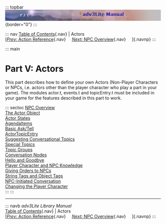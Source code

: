 ::: topbar
![](topbar.jpg){border="0"}
:::

::: nav
[Table of Contents](toc.htm){.nav} \| Actors\
[[*Prev:* Action Reference](actionref.htm){.nav}     [*Next:* NPC
Overview](actoroverview.htm){.nav}     ]{.navnp}
:::

::: main
# Part V: Actors

This part describes how to define your own Actors (Non-Player Characters
or NPCs, i.e. actors other than the player character who play a part in
your game). The modules actor.t, events.t and topicEntry.t must be
included in your game for the features described in this part to work.

::: sectoc
[NPC Overview](actoroverview.htm)\
[The Actor Object](actorobj.htm)\
[Actor States](actorstate.htm)\
[AgendaItems](agenda.htm)\
[Basic Ask/Tell](asktell.htm)\
[ActorTopicEntry](actortopicentry.htm)\
[Suggesting Conversational Topics](suggest.htm)\
[Special Topics](specialtopic.htm)\
[Topic Groups](topicgroup.htm)\
[Conversation Nodes](convnode.htm)\
[Hello and Goodbye](hello.htm)\
[Player Character and NPC Knowledge](knowledge.htm)\
[Giving Orders to NPCs](orders.htm)\
[String Tags and Object Tags](tags.htm)\
[NPC-Initiated Conversation](initiate.htm)\
[Changing the Player Character](changepc.htm)\
:::
:::

------------------------------------------------------------------------

::: navb
*adv3Lite Library Manual*\
[Table of Contents](toc.htm){.nav} \| Actors\
[[*Prev:* Action Reference](actionref.htm){.nav}     [*Next:* NPC
Overview](actoroverview.htm){.nav}     ]{.navnp}
:::
